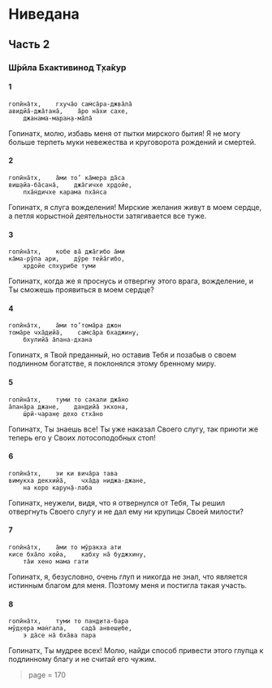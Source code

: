 # Ниведана

## Часть 2

### Ш́рӣла Бхактивинод Т̣ха̄кур

#### 1

    гопӣна̄тх,    гхуча̄о сам̇са̄ра-джва̄ла̄
    авидйа̄-джа̄тана̄,    а̄ро на̄хи сахе,
        джанама-маран̣а-ма̄ла̄

Гопинатх, молю, избавь меня от пытки мирского бытия! Я не могу больше терпеть муки невежества и круговорота рождений и смертей.

#### 2

    гопӣна̄тх,    а̄ми то’ ка̄мера да̄са
    виш̣айа-ба̄сана̄,    джа̄гичхе хр̣дойе,
        пха̄н̇дичхе карама пха̄н̇са

Гопинатх, я слуга вожделения! Мирские желания живут в моем сердце, а петля корыстной деятельности затягивается все туже.

#### 3

    гопӣна̄тх,    кобе ва̄ джа̄гибо а̄ми
    ка̄ма-рӯпа ари,    дӯре тейа̄гибо,
        хр̣дойе спхурибе туми

Гопинатх, когда же я проснусь и отвергну этого врага, вожделение, и Ты сможешь проявиться в моем сердце?

#### 4

    гопӣна̄тх,    а̄ми то’тома̄ра джон
    тома̄ре чха̄д̣ийа̄,    сам̇са̄ра бхаджину,
        бхулийа̄ а̄пана-дхана

Гопинатх, я Твой преданный, но оставив Тебя и позабыв о своем подлинном богатстве, я поклонялся этому бренному миру.

#### 5

    гопӣна̄тх,    туми то сакали джа̄но
    а̄пана̄ра джане,    данд̣ийа̄ экхона,
        ш́рӣ-чаран̣е дехо стха̄но

Гопинатх, Ты знаешь все! Ты уже наказал Своего слугу, так приюти же теперь его у Своих лотосоподобных стоп!

#### 6

    гопӣна̄тх,    эи ки вича̄ра тава
    вимукха декхийа̄,    чха̄д̣а ниджа-джане,
        на коро карун̣а̄-лаба

Гопинатх, неужели, видя, что я отвернулся от Тебя, Ты решил отвергнуть Своего слугу и не дал ему ни крупицы Своей милости?

#### 7

    гопӣна̄тх,    а̄ми то мӯракха ати
    кисе бха̄ло хойа,    кабху на̄ буджхину,
        та̄и хено мама гати

Гопинатх, я, безусловно, очень глуп и никогда не знал, что является истинным благом для меня. Поэтому меня и постигла такая участь.

#### 8

    гопӣна̄тх,    туми то пан̣д̣ита-бара
    мӯд̣хера ман̇гала,    сада̄ анвеш̣ибе,
        э да̄се на̄ бха̄ва пара

Гопинатх, Ты мудрее всех! Молю, найди способ привести этого глупца к подлинному благу и не считай его чужим.


> page =  170
